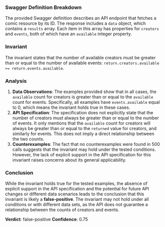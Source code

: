 ### Swagger Definition Breakdown
The provided Swagger definition describes an API endpoint that fetches a comic resource by its ID. The response includes a `data` object, which contains a `results` array. Each item in this array has properties for `creators` and `events`, both of which have an `available` integer property.

### Invariant
The invariant states that the number of available creators must be greater than or equal to the number of available events: `return.creators.available >= return.events.available`.

### Analysis
1. **Data Observations**: The examples provided show that in all cases, the `available` count for creators is greater than or equal to the `available` count for events. Specifically, all examples have `events.available` equal to 0, which means the invariant holds true in these cases.
2. **API Specification**: The specification does not explicitly state that the number of creators must always be greater than or equal to the number of events. It only mentions that the `available` count for creators will always be greater than or equal to the `returned` value for creators, and similarly for events. This does not imply a direct relationship between the two counts.
3. **Counterexamples**: The fact that no counterexamples were found in 500 calls suggests that the invariant may hold under the tested conditions. However, the lack of explicit support in the API specification for this invariant raises concerns about its general applicability.

### Conclusion
While the invariant holds true for the tested examples, the absence of explicit support in the API specification and the potential for future API changes or different data scenarios leads to the conclusion that this invariant is likely a **false-positive**. The invariant may not hold under all conditions or with different data sets, as the API does not guarantee a relationship between the counts of creators and events. 

**Verdict**: false-positive
**Confidence**: 0.75
